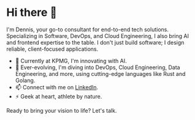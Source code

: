 # Hi there 👋

I'm Dennis, your go-to consultant for end-to-end tech solutions. Specializing in Software, DevOps, and Cloud Engineering, I also bring AI and frontend expertise to the table. I don't just build software; I design reliable, client-focused applications.

- 🔭 Currently at KPMG, I'm innovating with AI.
- 🌱 Ever-evolving, I'm diving into DevOps, Cloud Engineering, Data Engineering, and more, using cutting-edge languages like Rust and Golang.
- 📫 Connect with me on [LinkedIn](https://www.linkedin.com/in/dennis-jensen-159b5012a).
- ⚡ Geek at heart, athlete by nature.

Ready to bring your vision to life? Let's talk.
